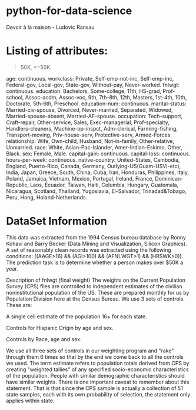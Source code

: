 # python-for-data-science
Devoir à la maison - Ludovic Ransau

# Listing of attributes: 

>50K, <=50K. 

age: continuous. 
workclass: Private, Self-emp-not-inc, Self-emp-inc, Federal-gov, Local-gov, State-gov, Without-pay, Never-worked. 
fnlwgt: continuous. 
education: Bachelors, Some-college, 11th, HS-grad, Prof-school, Assoc-acdm, Assoc-voc, 9th, 7th-8th, 12th, Masters, 1st-4th, 10th, Doctorate, 5th-6th, Preschool. 
education-num: continuous. 
marital-status: Married-civ-spouse, Divorced, Never-married, Separated, Widowed, Married-spouse-absent, Married-AF-spouse. 
occupation: Tech-support, Craft-repair, Other-service, Sales, Exec-managerial, Prof-specialty, Handlers-cleaners, Machine-op-inspct, Adm-clerical, Farming-fishing, Transport-moving, Priv-house-serv, Protective-serv, Armed-Forces. 
relationship: Wife, Own-child, Husband, Not-in-family, Other-relative, Unmarried. 
race: White, Asian-Pac-Islander, Amer-Indian-Eskimo, Other, Black. 
sex: Female, Male. 
capital-gain: continuous. 
capital-loss: continuous. 
hours-per-week: continuous. 
native-country: United-States, Cambodia, England, Puerto-Rico, Canada, Germany, Outlying-US(Guam-USVI-etc), India, Japan, Greece, South, China, Cuba, Iran, Honduras, Philippines, Italy, Poland, Jamaica, Vietnam, Mexico, Portugal, Ireland, France, Dominican-Republic, Laos, Ecuador, Taiwan, Haiti, Columbia, Hungary, Guatemala, Nicaragua, Scotland, Thailand, Yugoslavia, El-Salvador, Trinadad&Tobago, Peru, Hong, Holand-Netherlands.

# DataSet Information

This data was extracted from the 1994 Census bureau database by Ronny Kohavi and Barry Becker (Data Mining and Visualization, Silicon Graphics). A set of reasonably clean records was extracted using the following conditions: ((AAGE>16) && (AGI>100) && (AFNLWGT>1) && (HRSWK>0)). The prediction task is to determine whether a person makes over $50K a year.

Description of fnlwgt (final weight)
The weights on the Current Population Survey (CPS) files are controlled to independent estimates of the civilian noninstitutional population of the US. These are prepared monthly for us by Population Division here at the Census Bureau. We use 3 sets of controls. These are:

A single cell estimate of the population 16+ for each state.

Controls for Hispanic Origin by age and sex.

Controls by Race, age and sex.

We use all three sets of controls in our weighting program and "rake" through them 6 times so that by the end we come back to all the controls we used. The term estimate refers to population totals derived from CPS by creating "weighted tallies" of any specified socio-economic characteristics of the population. People with similar demographic characteristics should have similar weights. There is one important caveat to remember about this statement. That is that since the CPS sample is actually a collection of 51 state samples, each with its own probability of selection, the statement only applies within state.
